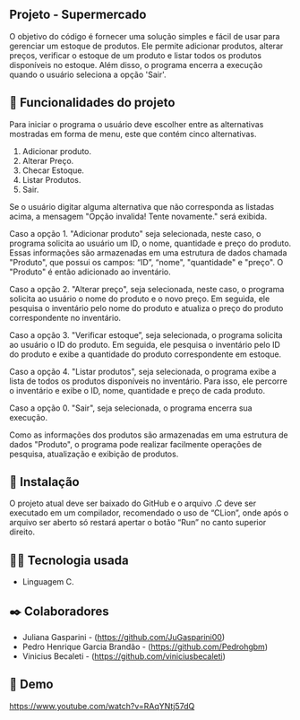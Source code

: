 ## Projeto - Supermercado

O objetivo do código é fornecer uma solução simples e fácil de usar para gerenciar um estoque de produtos. Ele permite adicionar produtos, alterar preços, verificar o estoque de um produto e listar todos os produtos disponíveis no estoque. Além disso, o programa encerra a execução quando o usuário seleciona a opção 'Sair'.


## 🚀 Funcionalidades do projeto

Para iniciar o programa o usuário deve escolher entre as alternativas mostradas em forma de menu, este que contém cinco alternativas.
1.	Adicionar produto.
2.	Alterar Preço.
3.	Checar Estoque.
4.	Listar Produtos.
0.	Sair.

Se o usuário digitar alguma alternativa que não corresponda as listadas acima, a mensagem "Opção invalida! Tente novamente." será exibida.

Caso a opção 1. "Adicionar produto" seja selecionada, neste caso, o programa solicita ao usuário um ID, o nome, quantidade e preço do produto. Essas informações são armazenadas em uma estrutura de dados chamada "Produto", que possui os campos: “ID”, “nome", "quantidade" e "preço". O "Produto" é então adicionado ao inventário.

Caso a opção 2. "Alterar preço", seja selecionada, neste caso, o programa solicita ao usuário o nome do produto e o novo preço. Em seguida, ele pesquisa o inventário pelo nome do produto e atualiza o preço do produto correspondente no inventário.

Caso a opção 3. "Verificar estoque”, seja selecionada, o programa solicita ao usuário o ID do produto. Em seguida, ele pesquisa o inventário pelo ID do produto e exibe a quantidade do produto correspondente em estoque.

Caso a opção 4. "Listar produtos", seja selecionada, o programa exibe a lista de todos os produtos disponíveis no inventário. Para isso, ele percorre o inventário e exibe o ID, nome, quantidade e preço de cada produto.

Caso a opção 0. "Sair", seja selecionada, o programa encerra sua execução.

Como as informações dos produtos são armazenadas em uma estrutura de dados "Produto", o programa pode realizar facilmente operações de pesquisa, atualização e exibição de produtos.


## 🔧 Instalação

O projeto atual deve ser baixado do GitHub e o arquivo .C deve ser executado em um compilador, recomendado o uso de “CLion”, onde após o arquivo ser aberto só restará apertar o botão “Run” no canto superior direito.


## 👩‍💻 Tecnologia usada

* Linguagem C.


## ✒️ Colaboradores

* Juliana Gasparini - (https://github.com/JuGasparini00)
* Pedro Henrique Garcia Brandão - (https://github.com/Pedrohgbm)
* Vinicius Becaleti - (https://github.com/viniciusbecaleti)


## 🎥 Demo

https://www.youtube.com/watch?v=RAqYNtj57dQ





